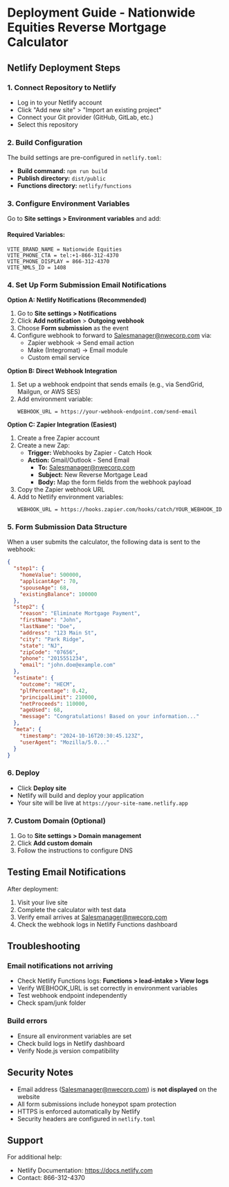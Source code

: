 # Deployment Guide - Nationwide Equities Reverse Mortgage Calculator

## Netlify Deployment Steps

### 1. Connect Repository to Netlify
- Log in to your Netlify account
- Click "Add new site" > "Import an existing project"
- Connect your Git provider (GitHub, GitLab, etc.)
- Select this repository

### 2. Build Configuration
The build settings are pre-configured in `netlify.toml`:
- **Build command:** `npm run build`
- **Publish directory:** `dist/public`
- **Functions directory:** `netlify/functions`

### 3. Configure Environment Variables

Go to **Site settings > Environment variables** and add:

#### Required Variables:
```
VITE_BRAND_NAME = Nationwide Equities
VITE_PHONE_CTA = tel:+1-866-312-4370
VITE_PHONE_DISPLAY = 866-312-4370
VITE_NMLS_ID = 1408
```

### 4. Set Up Form Submission Email Notifications

**Option A: Netlify Notifications (Recommended)**
1. Go to **Site settings > Notifications**
2. Click **Add notification** > **Outgoing webhook**
3. Choose **Form submission** as the event
4. Configure webhook to forward to Salesmanager@nwecorp.com via:
   - Zapier webhook → Send email action
   - Make (Integromat) → Email module
   - Custom email service

**Option B: Direct Webhook Integration**
1. Set up a webhook endpoint that sends emails (e.g., via SendGrid, Mailgun, or AWS SES)
2. Add environment variable:
   ```
   WEBHOOK_URL = https://your-webhook-endpoint.com/send-email
   ```

**Option C: Zapier Integration (Easiest)**
1. Create a free Zapier account
2. Create a new Zap:
   - **Trigger:** Webhooks by Zapier - Catch Hook
   - **Action:** Gmail/Outlook - Send Email
     - **To:** Salesmanager@nwecorp.com
     - **Subject:** New Reverse Mortgage Lead
     - **Body:** Map the form fields from the webhook payload
3. Copy the Zapier webhook URL
4. Add to Netlify environment variables:
   ```
   WEBHOOK_URL = https://hooks.zapier.com/hooks/catch/YOUR_WEBHOOK_ID
   ```

### 5. Form Submission Data Structure

When a user submits the calculator, the following data is sent to the webhook:

```json
{
  "step1": {
    "homeValue": 500000,
    "applicantAge": 70,
    "spouseAge": 68,
    "existingBalance": 100000
  },
  "step2": {
    "reason": "Eliminate Mortgage Payment",
    "firstName": "John",
    "lastName": "Doe",
    "address": "123 Main St",
    "city": "Park Ridge",
    "state": "NJ",
    "zipCode": "07656",
    "phone": "2015551234",
    "email": "john.doe@example.com"
  },
  "estimate": {
    "outcome": "HECM",
    "plfPercentage": 0.42,
    "principalLimit": 210000,
    "netProceeds": 110000,
    "ageUsed": 68,
    "message": "Congratulations! Based on your information..."
  },
  "meta": {
    "timestamp": "2024-10-16T20:30:45.123Z",
    "userAgent": "Mozilla/5.0..."
  }
}
```

### 6. Deploy
- Click **Deploy site**
- Netlify will build and deploy your application
- Your site will be live at `https://your-site-name.netlify.app`

### 7. Custom Domain (Optional)
1. Go to **Site settings > Domain management**
2. Click **Add custom domain**
3. Follow the instructions to configure DNS

## Testing Email Notifications

After deployment:
1. Visit your live site
2. Complete the calculator with test data
3. Verify email arrives at Salesmanager@nwecorp.com
4. Check the webhook logs in Netlify Functions dashboard

## Troubleshooting

### Email notifications not arriving
- Check Netlify Functions logs: **Functions > lead-intake > View logs**
- Verify WEBHOOK_URL is set correctly in environment variables
- Test webhook endpoint independently
- Check spam/junk folder

### Build errors
- Ensure all environment variables are set
- Check build logs in Netlify dashboard
- Verify Node.js version compatibility

## Security Notes

- Email address (Salesmanager@nwecorp.com) is **not displayed** on the website
- All form submissions include honeypot spam protection
- HTTPS is enforced automatically by Netlify
- Security headers are configured in `netlify.toml`

## Support

For additional help:
- Netlify Documentation: https://docs.netlify.com
- Contact: 866-312-4370
